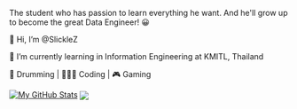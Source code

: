 The student who has passion to learn everything he want. And he'll grow up to become the great Data Engineer! 😀



👋 Hi, I’m @SlickleZ 

🏫 I’m currently learning in Information Engineering at KMITL, Thailand 



🥁 Drumming | 👨🏻‍💻 Coding | 🎮 Gaming
  
[![My GitHub Stats](https://github-readme-stats.vercel.app/api/?username=SlickleZ&count_private=true&theme=tokyonight&showicons=true)]()
<img align="center" src="https://github-readme-stats.vercel.app/api/top-langs/?username=SlickleZ&theme=dracula" />


